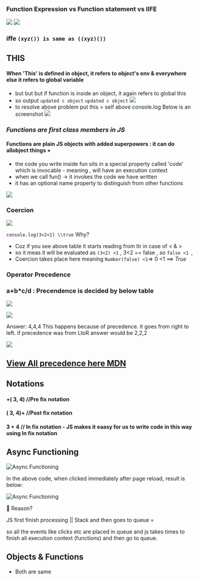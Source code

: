 


### Function Expression vs Function statement vs IIFE
![](https://i.ibb.co/sHfgNL4/image.png)
![](https://i.ibb.co/WkWqdDZ/image.png)

### iffe `(xyz()) is same as ((xyz)())`

## THIS
#### When 'This' is defined in object, it refers to object's env & everywhere else it refers to global variable
*   but but but if function is inside an object, it again refers to global this
*   so output
`updated c object`
 `updated c object`
![](https://i.ibb.co/XkPPsMJ/image.png)
*   to resolve above problem put this = self above console.log
Below is an screenshot
![](https://i.ibb.co/SsVmdYc/image.png)


### *Functions are first class members in JS*
#### Functions are plain JS objects with added superpowers : it can do allobject things +
*   the code you write inside fun sits in a special property called 'code' which is invocable - meaning  , will have an execution context
*   when we call fun() -> it invokes the code we have written
*   it has an optional name property to distinguish from other functions

![](https://i.ibb.co/X30RRRG/image.png)


### Coercion

![](https://i.ibb.co/gPRCQZ4/image.png)

`console.log(3<2<1) \\true`
Why?
 * Coz if you see above table it starts reading from ltr in case of < & >
 * so it meas it will be evaluated as `(3<2) <1` , 3<2 == false , so `false <1 `, 
 * Coercion takes place here meaning `Number(false) <1`=> 0 <1 ==> *True*

### Operator Precedence


### a+b*c/d : Precendence is decided by below table
![](https://i.ibb.co/74gLNYD/image.png)

![](https://i.ibb.co/XYGB2ZC/image.png)

Answer: 4,4,4 
This happens because of precedence. it goes from right to left.
if precedence was from LtoR answer would be 2,2,2

![](https://i.ibb.co/XpgCrTP/image.png)

## [View All precedence here MDN](https://developer.mozilla.org/en-US/docs/Web/JavaScript/Reference/Operators/Operator_Precedence)

## Notations

####  +( 3, 4) //Pre fix notation
####  ( 3, 4)+ //Post fix notation
####  3 + 4 // In fix notation - JS makes it eaasy for us to write code in this way using In fix notation

## Async Functioning
![Async Functioning](https://i.ibb.co/N3g5sWK/image.png)

In the above code, when clicked immediately after page reload, result is below:

![Async Functioning](https://i.ibb.co/h8241jK/image.png)

 🤔 Reason?
 
 JS first finish processing 
 ||  Stack 
 and then goes to queue =
 
 so all the events like clicks etc are placed in queue and js takes times to finish all execution context (functions) and then go to queue.


## Objects & Functions
* Both are same



